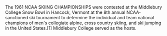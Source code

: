 The 1961 NCAA SKIING CHAMPIONSHIPS were contested at the Middlebury College Snow Bowl in Hancock, Vermont at the 8th annual NCAA-sanctioned ski tournament to determine the individual and team national champions of men's collegiate alpine, cross country skiing, and ski jumping in the United States.[1] Middlebury College served as the hosts.
